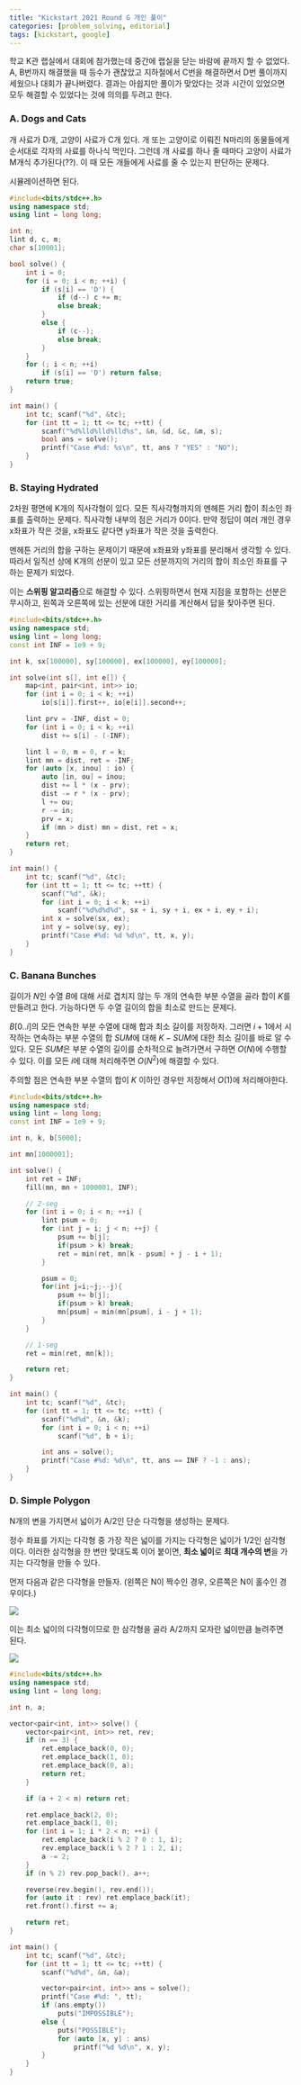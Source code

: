 ```yaml
---
title: "Kickstart 2021 Round G 개인 풀이"
categories: [problem_solving, editorial]
tags: [kickstart, google]
---
```


학교 K관 랩실에서 대회에 참가했는데 중간에 랩실을 닫는 바람에 끝까지 할 수 없었다. A, B번까지 해결했을 때 등수가 괜찮았고 지하철에서 C번을 해결하면서 D번 풀이까지 세웠으나 대회가 끝나버렸다. 결과는 아쉽지만 풀이가 맞았다는 것과 시간이 있었으면 모두 해결할 수 있었다는 것에 의의를 두려고 한다.

### A. Dogs and Cats

개 사료가 D개, 고양이 사료가 C개 있다. 개 또는 고양이로 이뤄진 N마리의 동물들에게 순서대로 각자의 사료를 하나식 먹인다. 그런데 개 사료를 하나 줄 때마다 고양이 사료가 M개식 추가된다(??). 이 때 모든 개들에게 사료를 줄 수 있는지 판단하는 문제다.

시뮬레이션하면 된다.

```cpp
#include<bits/stdc++.h>
using namespace std;
using lint = long long;

int n;
lint d, c, m;
char s[10001];

bool solve() {
    int i = 0;
    for (i = 0; i < n; ++i) {
        if (s[i] == 'D') {
            if (d--) c += m;
            else break;
        }
        else {
            if (c--);
            else break;
        }
    }
    for (; i < n; ++i)
        if (s[i] == 'D') return false;
    return true;
}

int main() {
    int tc; scanf("%d", &tc);
    for (int tt = 1; tt <= tc; ++tt) {
        scanf("%d%lld%lld%lld%s", &n, &d, &c, &m, s);
        bool ans = solve();
        printf("Case #%d: %s\n", tt, ans ? "YES" : "NO");
    }
}
```

### B. Staying Hydrated

2차원 평면에 K개의 직사각형이 있다. 모든 직사각형까지의 멘헤튼 거리 합이 최소인 좌표를 출력하는 문제다. 직사각형 내부의 점은 거리가 0이다. 만약 정답이 여러 개인 경우 x좌표가 작은 것을, x좌표도 같다면 y좌표가 작은 것을 출력한다.

멘헤튼 거리의 합을 구하는 문제이기 때문에 x좌표와 y좌표를 분리해서 생각할 수 있다. 따라서 일직선 상에 K개의 선분이 있고 모든 선분까지의 거리의 합이 최소인 좌표를 구하는 문제가 되었다.

이는 **스위핑 알고리즘**으로 해결할 수 있다. 스위핑하면서 현재 지점을 포함하는 선분은 무시하고, 왼쪽과 오른쪽에 있는 선분에 대한 거리를 계산해서 답을 찾아주면 된다.

```cpp
#include<bits/stdc++.h>
using namespace std;
using lint = long long;
const int INF = 1e9 + 9;

int k, sx[100000], sy[100000], ex[100000], ey[100000];

int solve(int s[], int e[]) {
    map<int, pair<int, int>> io;
    for (int i = 0; i < k; ++i)
        io[s[i]].first++, io[e[i]].second++;

    lint prv = -INF, dist = 0;
    for (int i = 0; i < k; ++i)
        dist += s[i] - (-INF);

    lint l = 0, m = 0, r = k;
    lint mn = dist, ret = -INF;
    for (auto [x, inou] : io) {
        auto [in, ou] = inou;
        dist += l * (x - prv);
        dist -= r * (x - prv);
        l += ou;
        r -= in;
        prv = x;
        if (mn > dist) mn = dist, ret = x;
    }
    return ret;
}

int main() {
    int tc; scanf("%d", &tc);
    for (int tt = 1; tt <= tc; ++tt) {
        scanf("%d", &k);
        for (int i = 0; i < k; ++i)
            scanf("%d%d%d%d", sx + i, sy + i, ex + i, ey + i);
        int x = solve(sx, ex);
        int y = solve(sy, ey);
        printf("Case #%d: %d %d\n", tt, x, y);
    }
}
```

### C. Banana Bunches

길이가 $N$인 수열 $B$에 대해 서로 겹치지 않는 두 개의 연속한 부분 수열을 골라 합이 $K$를 만들려고 한다. 가능하다면 두 수열 길이의 합을 최소로 만드는 문제다.

$B[0..i]$의 모든 연속한 부분 수열에 대해 합과 최소 길이를 저장하자. 그러면 $i+1$에서 시작하는 연속하는 부분 수열의 합 $SUM$에 대해 $K-SUM$에 대한 최소 길이를 바로 알 수 있다. 모든 $SUM$은 부분 수열의 길이를 순차적으로 늘려가면서 구하면 $O(N)$에 수행할 수 있다. 이를 모든 $i$에 대해 처리해주면 $O(N^2)$에 해결할 수 있다.

주의할 점은 연속한 부분 수열의 합이 $K$ 이하인 경우만 저장해서 $O(1)$에 처리해야한다.

```cpp
#include<bits/stdc++.h>
using namespace std;
using lint = long long;
const int INF = 1e9 + 9;

int n, k, b[5000];

int mn[1000001];

int solve() {
    int ret = INF;
    fill(mn, mn + 1000001, INF);

    // 2-seg
    for (int i = 0; i < n; ++i) {
        lint psum = 0;
        for (int j = i; j < n; ++j) {
            psum += b[j];
            if(psum > k) break;
            ret = min(ret, mn[k - psum] + j - i + 1);
        }

        psum = 0;
        for(int j=i;~j;--j){
            psum += b[j];
            if(psum > k) break;
            mn[psum] = min(mn[psum], i - j + 1);
        }
    }

    // 1-seg
    ret = min(ret, mn[k]);

    return ret;
}

int main() {
    int tc; scanf("%d", &tc);
    for (int tt = 1; tt <= tc; ++tt) {
        scanf("%d%d", &n, &k);
        for (int i = 0; i < n; ++i)
            scanf("%d", b + i);

        int ans = solve();
        printf("Case #%d: %d\n", tt, ans == INF ? -1 : ans);
    }
}
```

### D. Simple Polygon

N개의 변을 가지면서 넓이가 A/2인 단순 다각형을 생성하는 문제다.

정수 좌표를 가지는 다각형 중 가장 작은 넓이를 가지는 다각형은 넓이가 1/2인 삼각형이다. 이러한 삼각형을 한 변만 맞대도록 이어 붙이면, **최소 넓이**로 **최대 개수의 변**을 가지는 다각형을 만들 수 있다.

먼저 다음과 같은 다각형을 만들자. (왼쪽은 N이 짝수인 경우, 오른쪽은 N이 홀수인 경우이다.)

![](../assets/image/2021-10-19-kickstart-2021-round-G/Slide%2016_9%20-%201.png)

이는 최소 넓이의 다각형이므로 한 삼각형을 골라 A/2까지 모자란 넓이만큼 늘려주면 된다.

![](../assets/image/2021-10-19-kickstart-2021-round-G/Slide%2016_9%20-%202.png)

```cpp
#include<bits/stdc++.h>
using namespace std;
using lint = long long;

int n, a;

vector<pair<int, int>> solve() {
    vector<pair<int, int>> ret, rev;
    if (n == 3) {
        ret.emplace_back(0, 0);
        ret.emplace_back(1, 0);
        ret.emplace_back(0, a);
        return ret;
    }

    if (a + 2 < n) return ret;

    ret.emplace_back(2, 0);
    ret.emplace_back(1, 0);
    for (int i = 1; i * 2 < n; ++i) {
        ret.emplace_back(i % 2 ? 0 : 1, i);
        rev.emplace_back(i % 2 ? 1 : 2, i);
        a -= 2;
    }
    if (n % 2) rev.pop_back(), a++;

    reverse(rev.begin(), rev.end());
    for (auto it : rev) ret.emplace_back(it);
    ret.front().first += a;

    return ret;
}

int main() {
    int tc; scanf("%d", &tc);
    for (int tt = 1; tt <= tc; ++tt) {
        scanf("%d%d", &n, &a);

        vector<pair<int, int>> ans = solve();
        printf("Case #%d: ", tt);
        if (ans.empty())
            puts("IMPOSSIBLE");
        else {
            puts("POSSIBLE");
            for (auto [x, y] : ans)
                printf("%d %d\n", x, y);
        }
    }
}
```
